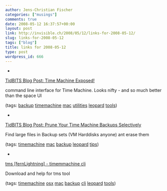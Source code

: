 ```yaml
---
author: Jens-Christian Fischer
categories: ["musings"]
comments: true
date: 2008-05-12 16:37:57+00:00
layout: post
link: http://invisible.ch/2008/05/12/links-for-2008-05-12/
slug: links-for-2008-05-12
tags: ["blog"]
title: links for 2008-05-12
type: post
wordpress_id: 666
---
```



	
  * 
		

[TidBITS Blog Post: Time Machine Exposed!](http://db.tidbits.com/article/9607)


		

command line interface for Time Machine. Looks nifty - and so much better than the space UI


		

(tags: [backup](http://del.icio.us/jaycee/backup) [timemachine](http://del.icio.us/jaycee/timemachine) [mac](http://del.icio.us/jaycee/mac) [utilities](http://del.icio.us/jaycee/utilities) [leopard](http://del.icio.us/jaycee/leopard) [tools](http://del.icio.us/jaycee/tools))


	

	
  * 
		

[TidBITS Blog Post: Prune Your Time Machine Backups Selectively](http://db.tidbits.com/article/9597)


		

Find large files in Backup sets (VM Harddisks anyone) ant erase them


		

(tags: [timemachine](http://del.icio.us/jaycee/timemachine) [mac](http://del.icio.us/jaycee/mac) [backup](http://del.icio.us/jaycee/backup) [leopard](http://del.icio.us/jaycee/leopard) [tips](http://del.icio.us/jaycee/tips))


	

	
  * 
		

[tms [fernLightning] - timemmachine cli](http://fernlightning.com/doku.php?id=software:misc:tms)


		

Download and help for tms tool


		

(tags: [timemachine](http://del.icio.us/jaycee/timemachine) [osx](http://del.icio.us/jaycee/osx) [mac](http://del.icio.us/jaycee/mac) [backup](http://del.icio.us/jaycee/backup) [cli](http://del.icio.us/jaycee/cli) [leopard](http://del.icio.us/jaycee/leopard) [tools](http://del.icio.us/jaycee/tools))


	


